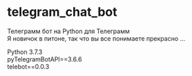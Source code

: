 # telegram_chat_bot
Телеграмм бот на Python для Телеграмм  
Я новичок в питоне, так что вы все понимаете прекрасно ...  
  
    
Python 3.7.3  
pyTelegramBotAPI==3.6.6  
telebot==0.0.3
